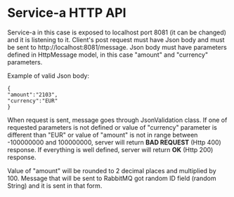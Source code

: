 # Service-a HTTP API

Service-a in this case is exposed to localhost port 8081 (it can be changed) and it is listening to it. Client's post request must have Json body and must be sent to http://localhost:8081/message. Json body must have parameters defined in HttpMessage model, in this case "amount" and "currency" parameters.

Example of valid Json body:
```
{
"amount":"2103",
"currency":"EUR"
}

```

When request is sent, message goes through JsonValidation class. If one of requested parameters is not defined or value of "currency" parameter is different than "EUR" or value of "amount" is not in range between -100000000 and 100000000, server will return **BAD REQUEST** (Http 400) response. If everything is well defined, server will return **OK** (Http 200) response. 

Value of "amount" will be rounded to 2 decimal places and multiplied by 100. Message that will be sent to RabbitMQ got random ID field (random String) and it is sent in that form.
